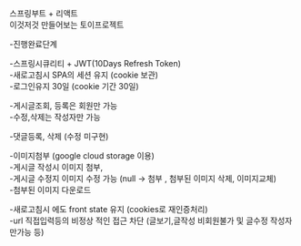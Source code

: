 스프링부트 + 리액트<br/>
이것저것 만들어보는 토이프로젝트

-진행완료단계

-스프링시큐리티 + JWT(10Days Refresh Token)<br/>
-새로고침시 SPA의 세션 유지 (cookie 보관)<br/>
-로그인유지 30일 (cookie 기간 30일)<br/>

-게시글조회, 등록은 회원만 가능<br>
-수정,삭제는 작성자만 가능<br>

-댓글등록, 삭제 (수정 미구현)<br>

-이미지첨부 (google cloud storage 이용)<br>
-게시글 작성시 이미지 첨부,<br>
-게시글 수정지 이미지 수정 가능 (null -> 첨부 , 첨부된 이미지 삭제, 이미지교체)<br>
-첨부된 이미지 다운로드<br>

-새로고침시 에도 front state 유지 (cookies로 재인증처리)<br>
-url 직접입력등의 비정상 적인 접근 차단 (글보기,글작성 비회원불가 및 글수정 작성자만가능 등)<br>




